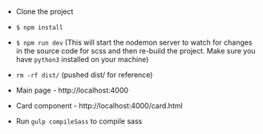 - Clone the project

- `$ npm install`

- `$ npm run dev` (This will start the nodemon server to watch for changes in the source code for scss and then re-build the project. Make sure you have `python3` installed on your machine)

- `rm -rf dist/` (pushed dist/ for reference)

- Main page - http://localhost:4000

- Card component - http://localhost:4000/card.html

- Run `gulp compileSass` to compile sass
